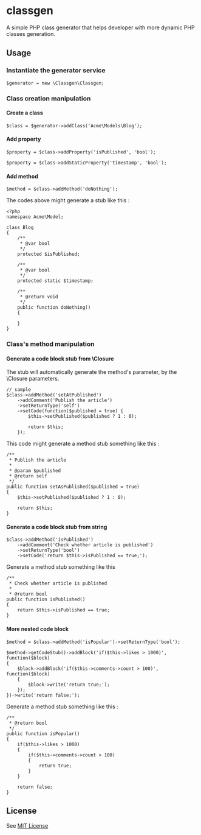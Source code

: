 # classgen
A simple PHP class generator that helps developer with more dynamic PHP classes generation.

## Usage
### Instantiate the generator service
```
$generator = new \Classgen\Classgen;
```
### Class creation manipulation
#### Create a class
```
$class = $generator->addClass('Acme\Models\Blog');
```
#### Add property
```
$property = $class->addProperty('isPublished', 'bool');

$property = $class->addStaticProperty('timestamp', 'bool');
```
#### Add method
```
$method = $class->addMethod('doNothing');
```

The codes above might generate a stub like this :
```
<?php
namespace Acme\Model;

class Blog
{
    /**
     * @var bool
     */
    protected $isPublished;
    
    /**
     * @var bool
     */
    protected static $timestamp;
    
    /**
     * @return void
     */
    public function doNothing()
    {
    
    }
}
```
### Class's method manipulation
#### Generate a code block stub from \Closure
The stub will automatically generate the method's parameter, by the \Closure parameters.
```
// sample
$class->addMethod('setAtPublished')
    ->addComment('Publish the article')
    ->setReturnType('self')
    ->setCode(function($published = true) {
        $this->setPublished($published ? 1 : 0);
        
        return $this;
    });
```
This code might generate a method stub something like this :
```
/**
 * Publish the article
 *
 * @param $published
 * @return self
 */
public function setAsPublished($published = true)
{
    $this->setPublished($published ? 1 : 0);
    
    return $this;
}
```
#### Generate a code block stub from string
```
$class->addMethod('isPublished')
    ->addComment('Check whether article is published')
    ->setReturnType('bool')
    ->setCode('return $this->isPublished == true;');
```
Generate a method stub something like this
```
/**
 * Check whether article is published
 *
 * @return bool
public function isPublished()
{
    return $this->isPublished == true;
}
```

#### More nested code block
```
$method = $class->addMethod('isPopular')->setReturnType('bool');

$method->getCodeStub()->addBlock('if($this->likes > 1000)', function($block)
{
    $block->addBlock('if($this->comments->count > 100)', function($block)
    {
        $block->write('return true;');
    });
})->write('return false;');
```
Generate a method stub something like this :
```
/**
 * @return bool
 */
public function isPopular()
{
    if($this->likes > 1000)
    {
        if($this->comments->count > 100)
        {
            return true;
        }
    }
    
    return false;
}
```
## License
See [MIT License](LICENSE.md)
